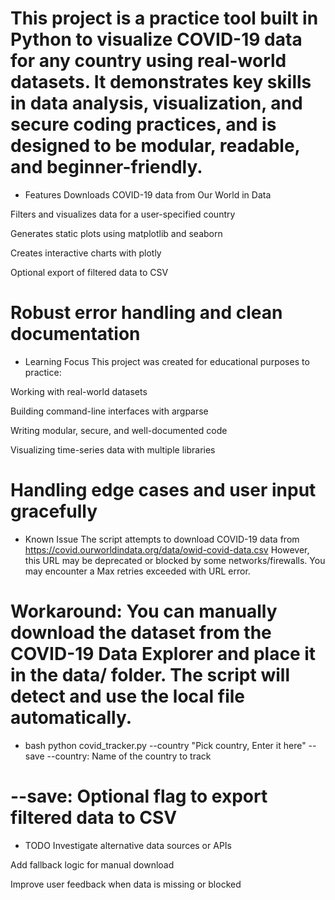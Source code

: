 This project is a practice tool built in Python to visualize COVID-19 data for any country using real-world datasets. It demonstrates key skills in data analysis, visualization, and secure coding practices, and is designed to be modular, readable, and beginner-friendly.
===============================================================================================================================================================================================================================================================================
* Features
Downloads COVID-19 data from Our World in Data

Filters and visualizes data for a user-specified country

Generates static plots using matplotlib and seaborn

Creates interactive charts with plotly

Optional export of filtered data to CSV

Robust error handling and clean documentation
=======================================================================
* Learning Focus
This project was created for educational purposes to practice:

Working with real-world datasets

Building command-line interfaces with argparse

Writing modular, secure, and well-documented code

Visualizing time-series data with multiple libraries

Handling edge cases and user input gracefully
=====================================================================
* Known Issue
The script attempts to download COVID-19 data from https://covid.ourworldindata.org/data/owid-covid-data.csv However, this URL may be deprecated or blocked by some networks/firewalls. You may encounter a Max retries exceeded with URL error.

Workaround: You can manually download the dataset from the COVID-19 Data Explorer and place it in the data/ folder. The script will detect and use the local file automatically.
==========================================================================================================================================================================================
 * bash
            python covid_tracker.py --country "Pick country, Enter it here" --save
--country: Name of the country to track 

--save: Optional flag to export filtered data to CSV
========================================================================================
* TODO
Investigate alternative data sources or APIs

Add fallback logic for manual download

Improve user feedback when data is missing or blocked
